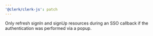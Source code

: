 ```yaml
---
'@clerk/clerk-js': patch
---
```


Only refresh signIn and signUp resources during an SSO callback if the authentication was performed via a popup.
